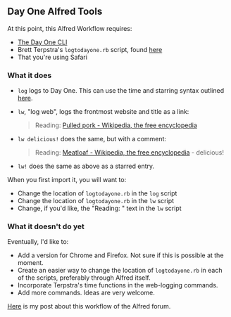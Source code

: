 ## Day One Alfred Tools


At this point, this Alfred Workflow requires:

* [The Day One CLI](http://dayoneapp.com/tools/)
* Brett Terpstra's `logtodayone.rb` script, found [here](http://brettterpstra.com/2012/01/16/logging-with-day-one-geek-style/)
* That you're using Safari

### What it does

* `log` logs to Day One. This can use the time and starring syntax outlined [here](http://brettterpstra.com/2012/01/16/logging-with-day-one-geek-style/).
* `lw`, "log web", logs the frontmost website and title as a link:

	>Reading: [Pulled pork - Wikipedia, the free encyclopedia](http://en.wikipedia.org/wiki/Pulled_pork)
* `lw delicious!` does the same, but with a comment:

	>Reading: [Meatloaf - Wikipedia, the free encyclopedia](http://en.wikipedia.org/wiki/Meatloaf) - delicious!
* `lw!` does the same as above as a starred entry.

When you first import it, you will want to:

* Change the location of `logtodayone.rb` in the `log` script
* Change the location of `logtodayone.rb` in the `lw` script
* Change, if you'd like, the "Reading: " text in the `lw` script
	


### What it doesn't do yet

Eventually, I'd like to:

* Add a version for Chrome and Firefox. Not sure if this is possible at the moment.
* Create an easier way to change the location of `logtodayone.rb` in each of the scripts, preferably through Alfred itself.
* Incorporate Terpstra's time functions in the web-logging commands.
* Add more commands. Ideas are very welcome.

[Here](http://www.alfredforum.com/topic/1436-day-one-tools-logging-and-logging-from-safari/) is my post about this workflow of the Alfred forum.